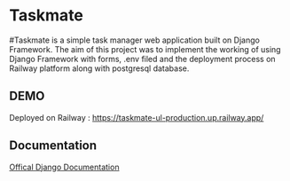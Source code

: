 # Taskmate

#Taskmate is a simple task manager web application built on Django Framework. The aim of this project was to implement the working of using Django Framework with forms, .env filed and the deployment process on Railway platform along with postgresql database.


## DEMO

Deployed on Railway : https://taskmate-ul-production.up.railway.app/

## Documentation

[Offical Django Documentation](https//:www.djangoproject.com/)